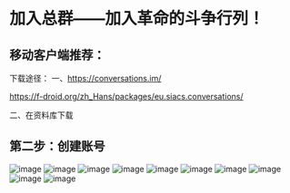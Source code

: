 # 加入总群——加入革命的斗争行列！
## 移动客户端推荐：
下载途径：
一、https://conversations.im/

https://f-droid.org/zh_Hans/packages/eu.siacs.conversations/

二、在资料库下载
## 第二步：创建账号
![image](https://github.com/mlm1966/mlm1966.github.io/blob/main/files/图片/教程1k.jpg)
![image](https://github.com/mlm1966/mlm1966.github.io/blob/main/files/图片/教程2.1k.jpg)
![image](https://github.com/mlm1966/mlm1966.github.io/blob/main/files/图片/教程2.2k.jpg)
![image](https://github.com/mlm1966/mlm1966.github.io/blob/main/files/图片/教程3k.jpg)
![image](https://github.com/mlm1966/mlm1966.github.io/blob/main/files/图片/教程4k.jpg)
![image](https://github.com/mlm1966/mlm1966.github.io/blob/main/files/图片/教程5k.jpg)
![image](https://github.com/mlm1966/mlm1966.github.io/blob/main/files/图片/教程6k.jpg)
![image](https://github.com/mlm1966/mlm1966.github.io/blob/main/files/图片/教程7k.jpg)
![image](https://github.com/mlm1966/mlm1966.github.io/blob/main/files/图片/教程8k.jpg)
![image](https://github.com/mlm1966/mlm1966.github.io/blob/main/files/图片/教程9k.jpg)

































